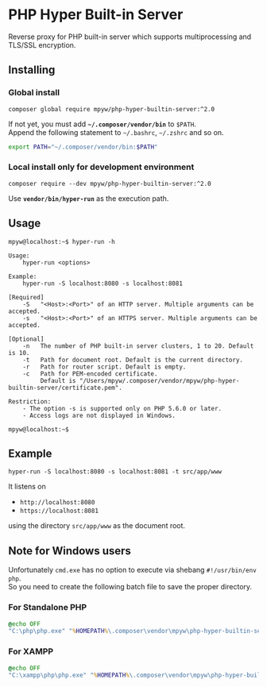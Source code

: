 # PHP Hyper Built-in Server

Reverse proxy for PHP built-in server which supports multiprocessing and TLS/SSL encryption.  

## Installing

### Global install

```
composer global require mpyw/php-hyper-builtin-server:^2.0
```

If not yet, you must add **`~/.composer/vendor/bin`** to `$PATH`.  
Append the following statement to `~/.bashrc`, `~/.zshrc` and so on.

```bash
export PATH="~/.composer/vendor/bin:$PATH"
```

### Local install only for development environment

```
composer require --dev mpyw/php-hyper-builtin-server:^2.0
```

Use **`vendor/bin/hyper-run`** as the execution path.

## Usage

```ShellSession
mpyw@localhost:~$ hyper-run -h

Usage:
    hyper-run <options>

Example:
    hyper-run -S localhost:8080 -s localhost:8081

[Required]
    -S   "<Host>:<Port>" of an HTTP server. Multiple arguments can be accepted.
    -s   "<Host>:<Port>" of an HTTPS server. Multiple arguments can be accepted.

[Optional]
    -n   The number of PHP built-in server clusters, 1 to 20. Default is 10.
    -t   Path for document root. Default is the current directory.
    -r   Path for router script. Default is empty.
    -c   Path for PEM-encoded certificate.
         Default is "/Users/mpyw/.composer/vendor/mpyw/php-hyper-builtin-server/certificate.pem".

Restriction:
    - The option -s is supported only on PHP 5.6.0 or later.
    - Access logs are not displayed in Windows.
    
mpyw@localhost:~$
```

## Example

```
hyper-run -S localhost:8080 -s localhost:8081 -t src/app/www
```

It listens on

- `http://localhost:8080`
- `https://localhost:8081`

using the directory `src/app/www` as the document root.

## Note for Windows users

Unfortunately `cmd.exe` has no option to execute via shebang `#!/usr/bin/env php`.  
So you need to create the following batch file to save the proper directory.

### For Standalone PHP 

```bat
@echo OFF
"C:\php\php.exe" "%HOMEPATH%\.composer\vendor\mpyw\php-hyper-builtin-server\hyper-run" %*
```

### For XAMPP

```bat
@echo OFF
"C:\xampp\php\php.exe" "%HOMEPATH%\.composer\vendor\mpyw\php-hyper-builtin-server\hyper-run" %*
```

